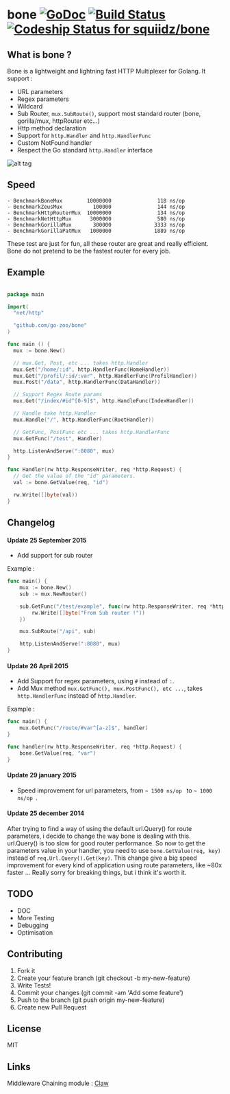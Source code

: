 bone [![GoDoc](https://godoc.org/github.com/squiidz/bone?status.png)](http://godoc.org/github.com/go-zoo/bone) [![Build Status](https://travis-ci.org/go-zoo/bone.svg)](https://travis-ci.org/go-zoo/bone) [![Codeship Status for squiidz/bone](https://codeship.com/projects/172dae70-802a-0132-9038-321707412590/status?branch=master)](https://codeship.com/projects/57454)
=======

## What is bone ?

Bone is a lightweight and lightning fast HTTP Multiplexer for Golang. It support :

- URL parameters
- Regex parameters
- Wildcard
- Sub Router, `mux.SubRoute()`, support most standard router (bone, gorilla/mux, httpRouter etc...)
- Http method declaration
- Support for `http.Handler` and `http.HandlerFunc`
- Custom NotFound handler
- Respect the Go standard `http.Handler` interface

![alt tag](https://c2.staticflickr.com/2/1070/540747396_5542b42cca_z.jpg)

## Speed

```
- BenchmarkBoneMux        10000000               118 ns/op
- BenchmarkZeusMux          100000               144 ns/op
- BenchmarkHttpRouterMux  10000000               134 ns/op
- BenchmarkNetHttpMux      3000000               580 ns/op
- BenchmarkGorillaMux       300000              3333 ns/op
- BenchmarkGorillaPatMux   1000000              1889 ns/op
```

 These test are just for fun, all these router are great and really efficient.
 Bone do not pretend to be the fastest router for every job.

## Example

``` go

package main

import(
  "net/http"

  "github.com/go-zoo/bone"
)

func main () {
  mux := bone.New()

  // mux.Get, Post, etc ... takes http.Handler
  mux.Get("/home/:id", http.HandlerFunc(HomeHandler))
  mux.Get("/profil/:id/:var", http.HandlerFunc(ProfilHandler))
  mux.Post("/data", http.HandlerFunc(DataHandler))

  // Support Regex Route params
  mux.Get("/index/#id^[0-9]$", http.HandleFunc(IndexHandler))

  // Handle take http.Handler
  mux.Handle("/", http.HandlerFunc(RootHandler))

  // GetFunc, PostFunc etc ... takes http.HandlerFunc
  mux.GetFunc("/test", Handler)

  http.ListenAndServe(":8080", mux)
}

func Handler(rw http.ResponseWriter, req *http.Request) {
  // Get the value of the "id" parameters.
  val := bone.GetValue(req, "id")

  rw.Write([]byte(val))
}

```
## Changelog

#### Update 25 September 2015

- Add support for sub router

Example :
``` go
func main() {
    mux := bone.New()
    sub := mux.NewRouter()

    sub.GetFunc("/test/example", func(rw http.ResponseWriter, req *http.Request) {
        rw.Write([]byte("From Sub router !"))
    })

    mux.SubRoute("/api", sub)

    http.ListenAndServe(":8080", mux)
}

```


#### Update 26 April 2015

- Add Support for regex parameters, using ` # ` instead of ` : `.
- Add Mux method ` mux.GetFunc(), mux.PostFunc(), etc ... `, takes ` http.HandlerFunc ` instead of ` http.Handler `.

Example :
``` go
func main() {
    mux.GetFunc("/route/#var^[a-z]$", handler)
}

func handler(rw http.ResponseWriter, req *http.Request) {
    bone.GetValue(req, "var")
}
```

#### Update 29 january 2015

- Speed improvement for url parameters, from ```~ 1500 ns/op ``` to ```~ 1000 ns/op ```.

#### Update 25 december 2014

After trying to find a way of using the default url.Query() for route parameters, i decide to change the way bone is dealing with this. url.Query() is too slow for good router performance.
So now to get the parameters value in your handler, you need to use
` bone.GetValue(req, key) ` instead of ` req.Url.Query().Get(key) `.
This change give a big speed improvement for every kind of application using route parameters, like ~80x faster ...
Really sorry for breaking things, but i think it's worth it.  

## TODO

- DOC
- More Testing
- Debugging
- Optimisation

## Contributing

1. Fork it
2. Create your feature branch (git checkout -b my-new-feature)
3. Write Tests!
4. Commit your changes (git commit -am 'Add some feature')
5. Push to the branch (git push origin my-new-feature)
6. Create new Pull Request

## License
MIT

## Links

Middleware Chaining module : [Claw](https://github.com/go-zoo/claw)
